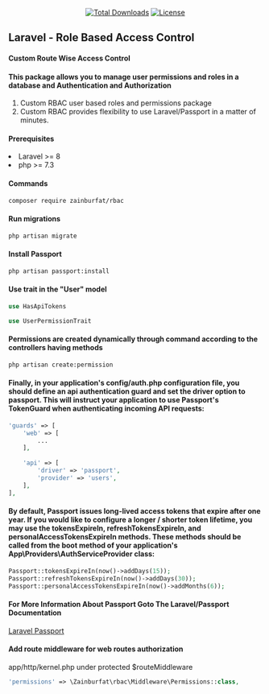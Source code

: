 <p align="center">
    <a href="https://packagist.org/packages/zainburfat/rbac"><img
            src="https://img.shields.io/badge/Downloads-demo-green" alt="Total Downloads"></a>
    <!--<a href="https://packagist.org/packages/zainburfat/rbac"><img src="https://img.shields.io/packagist/v/laravel/framework" alt="Latest Stable Version"></a> -->
    <a href="https://packagist.org/packages/zainburfat/rbac"><img
            src="https://img.shields.io/packagist/l/laravel/framework" alt="License"></a>
</p>

<h2>Laravel - Role Based Access Control</h2>

<h4>Custom Route Wise Access Control</h4>
<h4>This package allows you to manage user permissions and roles in a database and Authentication and Authorization</h4>
<ol type="1">
    <li>Custom RBAC user based roles and permissions package</li>
    <li>Custom RBAC provides flexibility to use Laravel/Passport in a matter of minutes.</li>
</ol>

<h4>Prerequisites</h4>
<li>Laravel >= 8</li>
<li>php >= 7.3</li>

<h4>Commands</h4>

```bash
composer require zainburfat/rbac
```

<h4>Run migrations</h4>

```bash
php artisan migrate
```

<h4>Install Passport</h4>

```bash
php artisan passport:install
```

<h4>Use trait in the "User" model</h4>

```php
use HasApiTokens

use UserPermissionTrait
```

<h4>Permissions are created dynamically through command according to the controllers having methods</h4>

```bash
php artisan create:permission
```

<h4>Finally, in your application's config/auth.php configuration file, you should define an api authentication guard and set the driver option to passport. This will instruct your application to use Passport's TokenGuard when authenticating incoming API requests:
</h4>

```php
'guards' => [
    'web' => [
        ...
    ],
 
    'api' => [
        'driver' => 'passport',
        'provider' => 'users',
    ],
],
```

<h4>By default, Passport issues long-lived access tokens that expire after one year. If you would like to configure a longer / shorter token lifetime, you may use the tokensExpireIn, refreshTokensExpireIn, and personalAccessTokensExpireIn methods. These methods should be called from the boot method of your application's App\Providers\AuthServiceProvider class:
</h4>

```php
Passport::tokensExpireIn(now()->addDays(15));
Passport::refreshTokensExpireIn(now()->addDays(30));
Passport::personalAccessTokensExpireIn(now()->addMonths(6));
```

#### For More Information About Passport Goto The Laravel/Passport Documentation
<a target="_blank" href="https://laravel.com/docs/9.x/passport">Laravel Passport</a>
<h4>Add route middleware for web routes authorization</h4>
<p>app/http/kernel.php under protected $routeMiddleware</p>

```php
'permissions' => \Zainburfat\rbac\Middleware\Permissions::class,
```
